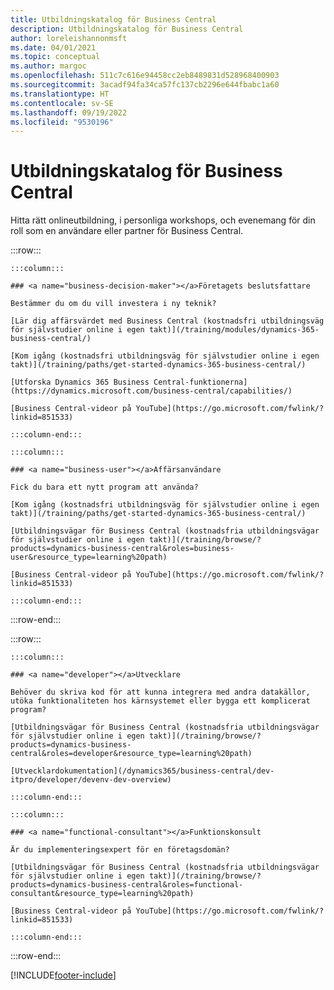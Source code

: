 ```yaml
---
title: Utbildningskatalog för Business Central
description: Utbildningskatalog för Business Central
author: loreleishannonmsft
ms.date: 04/01/2021
ms.topic: conceptual
ms.author: margoc
ms.openlocfilehash: 511c7c616e94458cc2eb8489831d528968400903
ms.sourcegitcommit: 3acadf94fa34ca57fc137cb2296e644fbabc1a60
ms.translationtype: HT
ms.contentlocale: sv-SE
ms.lasthandoff: 09/19/2022
ms.locfileid: "9530196"
---
```

# <a name="business-central-learning-catalog"></a>Utbildningskatalog för Business Central

Hitta rätt onlineutbildning, i personliga workshops, och evenemang för din roll som en användare eller partner för Business Central.

:::row:::

    :::column:::

    ### <a name="business-decision-maker"></a>Företagets beslutsfattare

    Bestämmer du om du vill investera i ny teknik? 

    [Lär dig affärsvärdet med Business Central (kostnadsfri utbildningsväg för självstudier online i egen takt)](/training/modules/dynamics-365-business-central/)

    [Kom igång (kostnadsfri utbildningsväg för självstudier online i egen takt)](/training/paths/get-started-dynamics-365-business-central/)

    [Utforska Dynamics 365 Business Central-funktionerna](https://dynamics.microsoft.com/business-central/capabilities/)

    [Business Central-videor på YouTube](https://go.microsoft.com/fwlink/?linkid=851533)

    :::column-end:::

    :::column:::

    ### <a name="business-user"></a>Affärsanvändare

    Fick du bara ett nytt program att använda? 

    [Kom igång (kostnadsfri utbildningsväg för självstudier online i egen takt)](/training/paths/get-started-dynamics-365-business-central/)

    [Utbildningsvägar för Business Central (kostnadsfria utbildningsvägar för självstudier online i egen takt)](/training/browse/?products=dynamics-business-central&roles=business-user&resource_type=learning%20path)

    [Business Central-videor på YouTube](https://go.microsoft.com/fwlink/?linkid=851533)

    :::column-end:::

:::row-end:::

:::row:::

    :::column:::

    ### <a name="developer"></a>Utvecklare

    Behöver du skriva kod för att kunna integrera med andra datakällor, utöka funktionaliteten hos kärnsystemet eller bygga ett komplicerat program?

    [Utbildningsvägar för Business Central (kostnadsfria utbildningsvägar för självstudier online i egen takt)](/training/browse/?products=dynamics-business-central&roles=developer&resource_type=learning%20path)

    [Utvecklardokumentation](/dynamics365/business-central/dev-itpro/developer/devenv-dev-overview)

    :::column-end:::

    :::column:::

    ### <a name="functional-consultant"></a>Funktionskonsult
    
    Är du implementeringsexpert för en företagsdomän? 

    [Utbildningsvägar för Business Central (kostnadsfria utbildningsvägar för självstudier online i egen takt)](/training/browse/?products=dynamics-business-central&roles=functional-consultant&resource_type=learning%20path)

    [Business Central-videor på YouTube](https://go.microsoft.com/fwlink/?linkid=851533)

    :::column-end:::

:::row-end:::


[!INCLUDE[footer-include](../includes/footer-banner.md)]
